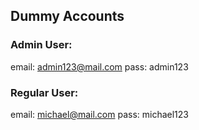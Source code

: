 ## Dummy Accounts
### Admin User:
email: admin123@mail.com
pass: admin123

### Regular User:
email: michael@mail.com
pass: michael123